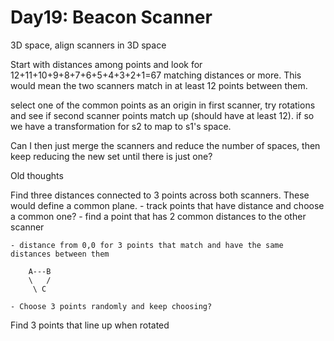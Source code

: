 # Day19: Beacon Scanner

3D space, align scanners in 3D space

Start with distances among points and look for 12+11+10+9+8+7+6+5+4+3+2+1=67 matching distances or more. This would mean the two scanners match in at least 12 points between them.

select one of the common points as an origin in first scanner, try rotations and see if second scanner points match up (should have at least 12). if so we have a transformation for s2 to map to s1's space.

Can I then just merge the scanners and reduce the number of spaces, then keep reducing the new set until there is just one?




Old thoughts

Find three distances connected to 3 points across both scanners. These would define a common plane. 
    - track points that have distance and choose a common one?
    - find a point that has 2 common distances to the other scanner

    - distance from 0,0 for 3 points that match and have the same distances between them

        A---B
        \   /
         \ C 

    - Choose 3 points randomly and keep choosing?

Find 3 points that line up when rotated